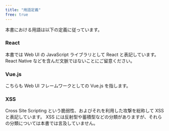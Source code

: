 ```yaml
---
title: "用語定義"
free: true
---
```


本書における用語は以下の定義に従っています。

### React

本書では Web UI の JavaScript ライブラリとして React と表記しています。
React Native などを含んだ文脈ではないことにご留意ください。

### Vue.js

こちらも Web UI フレームワークとしての Vue.js を指します。

### XSS

Cross Site Scripting という脆弱性、およびそれを利用した攻撃を総称して XSS と表記しています。
XSS には反射型や蓄積型などの分類がありますが、それらの分類については本書では言及していません。
